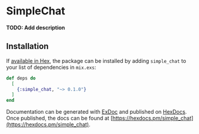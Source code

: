 # SimpleChat

**TODO: Add description**

## Installation

If [available in Hex](https://hex.pm/docs/publish), the package can be installed
by adding `simple_chat` to your list of dependencies in `mix.exs`:

```elixir
def deps do
  [
    {:simple_chat, "~> 0.1.0"}
  ]
end
```

Documentation can be generated with [ExDoc](https://github.com/elixir-lang/ex_doc)
and published on [HexDocs](https://hexdocs.pm). Once published, the docs can
be found at [https://hexdocs.pm/simple_chat](https://hexdocs.pm/simple_chat).
